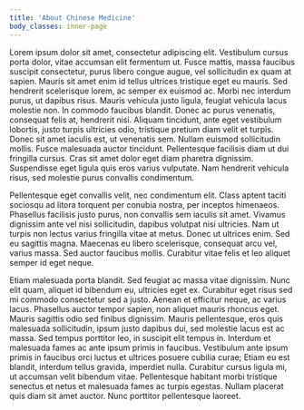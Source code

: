 ```yaml
---
title: 'About Chinese Medicine'
body_classes: inner-page
---
```


Lorem ipsum dolor sit amet, consectetur adipiscing elit. Vestibulum cursus porta dolor, vitae accumsan elit fermentum ut. Fusce mattis, massa faucibus suscipit consectetur, purus libero congue augue, vel sollicitudin ex quam at sapien. Mauris sit amet enim id tellus ultrices tristique eget eu mauris. Sed hendrerit scelerisque lorem, ac semper ex euismod ac. Morbi nec interdum purus, ut dapibus risus. Mauris vehicula justo ligula, feugiat vehicula lacus molestie non. In commodo faucibus blandit. Donec ac purus venenatis, consequat felis at, hendrerit nisi. Aliquam tincidunt, ante eget vestibulum lobortis, justo turpis ultricies odio, tristique pretium diam velit et turpis. Donec sit amet iaculis est, ut venenatis sem. Nullam euismod sollicitudin mollis. Fusce malesuada auctor tincidunt. Pellentesque facilisis diam ut dui fringilla cursus. Cras sit amet dolor eget diam pharetra dignissim. Suspendisse eget ligula quis eros varius vulputate. Nam hendrerit vehicula risus, sed molestie purus convallis condimentum.

Pellentesque eget convallis velit, nec condimentum elit. Class aptent taciti sociosqu ad litora torquent per conubia nostra, per inceptos himenaeos. Phasellus facilisis justo purus, non convallis sem iaculis sit amet. Vivamus dignissim ante vel nisi sollicitudin, dapibus volutpat nisi ultricies. Nam ut turpis non lectus varius fringilla vitae at metus. Donec ut ultrices enim. Sed eu sagittis magna. Maecenas eu libero scelerisque, consequat arcu vel, varius massa. Sed auctor faucibus mollis. Curabitur vitae felis et leo aliquet semper id eget neque.

Etiam malesuada porta blandit. Sed feugiat ac massa vitae dignissim. Nunc elit quam, aliquet id bibendum eu, ultricies eget ex. Curabitur eget risus sed mi commodo consectetur sed a justo. Aenean et efficitur neque, ac varius lacus. Phasellus auctor tempor sapien, non aliquet mauris rhoncus eget. Mauris sagittis odio sed finibus dignissim. Mauris pellentesque, eros quis malesuada sollicitudin, ipsum justo dapibus dui, sed molestie lacus est ac massa. Sed tempus porttitor leo, in suscipit elit tempus in. Interdum et malesuada fames ac ante ipsum primis in faucibus. Vestibulum ante ipsum primis in faucibus orci luctus et ultrices posuere cubilia curae; Etiam eu est blandit, interdum tellus gravida, imperdiet nulla. Curabitur cursus ligula mi, ut accumsan velit bibendum vitae. Pellentesque habitant morbi tristique senectus et netus et malesuada fames ac turpis egestas. Nullam placerat quis diam sit amet auctor. Nunc porttitor pellentesque laoreet.